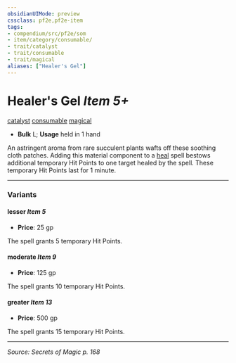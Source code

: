 ```yaml
---
obsidianUIMode: preview
cssclass: pf2e,pf2e-item
tags:
- compendium/src/pf2e/som
- item/category/consumable/
- trait/catalyst
- trait/consumable
- trait/magical
aliases: ["Healer's Gel"]
---
```

# Healer's Gel *Item 5+*  
[catalyst](catalyst-som.md "Catalyst Item Trait")  [consumable](consumable.md "Consumable Item Trait")  [magical](magical.md "Magical Item Trait")  

- **Bulk** L; **Usage** held in 1 hand

An astringent aroma from rare succulent plants wafts off these soothing cloth patches. Adding this material component to a [heal](heal.md) spell bestows additional temporary Hit Points to one target healed by the spell. These temporary Hit Points last for 1 minute.

---

### Variants

#### lesser *Item 5*

- **Price**: 25 gp

The spell grants 5 temporary Hit Points.

#### moderate *Item 9*

- **Price**: 125 gp

The spell grants 10 temporary Hit Points.

#### greater *Item 13*

- **Price**: 500 gp

The spell grants 15 temporary Hit Points.

---
*Source: Secrets of Magic p. 168*